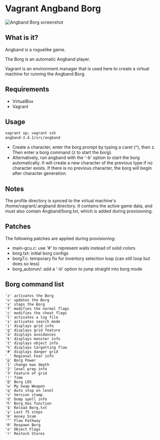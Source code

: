 # Vagrant Angband Borg

![Angband Borg screenshot](https://github.com/adamreiser/vagrant-borg/blob/master/screenshot.png)

## What is it?
Angband is a roguelike game.

The Borg is an automatic Angband player.

Vagrant is an environment manager that is used here to create a virtual machine for running the Angband Borg.

## Requirements

- VirtualBox
- Vagrant

## Usage
```bash
vagrant up; vagrant ssh
angband-3.4.1/src/angband
```
- Create a character, enter the borg prompt by typing a caret (^), then z. Then enter a borg command (z to start the borg).
- Alternatively, run angband with the '-b' option to start the borg
automatically. It will create a new character of the previous type if no
character exists. If there is no previous character, the borg will begin
after character generation.

## Notes

The profile directory is synced to the virtual machine's /home/vagrant/.angband directory. It contains the active game data, and must also contain Angband/borg.txt, which is added during provisioning.

## Patches

The following patches are applied during provisioning:
- main-gcu.c: use '#' to represent walls instead of solid colors
- borg.txt: initial borg configs
- borg7.c: temporary fix for inventory selection loop (can still loop
but does so less)
- borg_autorun/: add a '-b' option to jump straight into borg mode

## Borg command list
```
'z' activates the Borg
'u' updates the Borg
'x' steps the Borg
'f' modifies the normal flags
'c' modifies the cheat flags
'l' activates a log file
's' activates search mode
'i' displays grid info
'g' displays grid feature
'a' displays avoidances
'k' displays monster info
't' displays object info
'%' displays targetting flow
'#' displays danger grid
'_' Regional Fear info
'p' Borg Power
'1' change max depth
'2' level prep info
'3' Feature of grid
'!' Time
'@' Borg LOS
'w' My Swap Weapon
'q' Auto stop on level
'v' Version stamp
'd' Dump spell info
'h' Borg_Has function
'$' Reload Borg.txt
'y' Last 75 steps
'm' money Scum
'^' Flow Pathway
'R' Respawn Borg
'o' Object Flags
'r' Restock Stores
```
